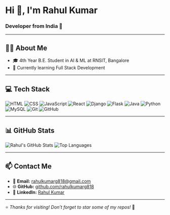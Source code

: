 # Hi 👋, I'm Rahul Kumar
### Developer from India 🚀

---

## 👨‍💻 About Me
- 🎓 4th Year B.E. Student in AI & ML at RNSIT, Bangalore  
- 🔭 Currently learning Full Stack Development  

---

## 💻 Tech Stack
![HTML](https://img.shields.io/badge/HTML5-E34F26?style=for-the-badge&logo=html5&logoColor=white)
![CSS](https://img.shields.io/badge/CSS3-1572B6?style=for-the-badge&logo=css3&logoColor=white)
![JavaScript](https://img.shields.io/badge/JavaScript-F7DF1E?style=for-the-badge&logo=javascript&logoColor=black)
![React](https://img.shields.io/badge/React-20232A?style=for-the-badge&logo=react&logoColor=61DAFB)
![Django](https://img.shields.io/badge/Django-092E20?style=for-the-badge&logo=django&logoColor=white)
![Flask](https://img.shields.io/badge/Flask-000000?style=for-the-badge&logo=flask&logoColor=white)
![Java](https://img.shields.io/badge/Java-ED8B00?style=for-the-badge&logo=java&logoColor=white)
![Python](https://img.shields.io/badge/Python-3776AB?style=for-the-badge&logo=python&logoColor=white)
![MySQL](https://img.shields.io/badge/MySQL-00000F?style=for-the-badge&logo=mysql&logoColor=white)
![Git](https://img.shields.io/badge/Git-F05032?style=for-the-badge&logo=git&logoColor=white)
![GitHub](https://img.shields.io/badge/GitHub-181717?style=for-the-badge&logo=github&logoColor=white)

---

## 📊 GitHub Stats
![Rahul's GitHub Stats](https://github-readme-stats.vercel.app/api?username=rahulkumarg818&show_icons=true&theme=tokyonight)
![Top Languages](https://github-readme-stats.vercel.app/api/top-langs/?username=rahulkumarg818&layout=compact&theme=tokyonight)

---

## 📫 Contact Me
- 📧 **Email:** rahulkumarg818@gmail.com  
- 🌐 **GitHub:** [github.com/rahulkumarg818](https://github.com/rahulkumarg818)  
- 🔗 **LinkedIn:** [Rahul Kumar](https://www.linkedin.com/in/rahul-kumar-0b1222189)

---

⭐ *Thanks for visiting! Don’t forget to star some of my repos!* 🌟
